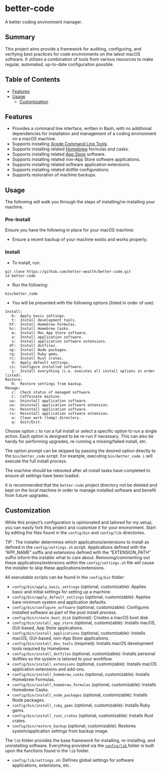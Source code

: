 # better-code
 A better coding environment manager.

## Summary

This project aims provide a framework for auditing, configuring, and verifying best practices for code environments on the latest macOS software. It utilizes a combination of tools from various resources to make regular, automated, up-to-date configuraiton possible.

## Table of Contents

* [Features](https://github.com/better-wealth/better-code#features)
* [Usage](https://github.com/better-wealth/better-code#usage)
  * [Customization](https://github.com/better-wealth/better-code#customization)

## Features

* Provides a command line interface, written in Bash, with no additional dependencies for
  installation and management of a coding environment on a macOS machine.
* Supports installing [Xcode Command Line Tools](https://developer.apple.com/xcode).
* Supports installing related [Homebrew](http://brew.sh) formulas and casks.
* Supports installing related [App Store](http://www.apple.com/macosx/whats-new/app-store.html) software.
* Supports installing related non-App Store software applications.
* Supports installing related software application extensions.
* Supports installing related dotfile configurations.
* Supports restoration of machine backups.

## Usage

The following will walk you through the steps of installing/re-installing your machine.

### Pre-Install

Ensure you have the following in place for your macOS machine:

* Ensure a recent backup of your machine exists and works properly.

### Install

* To install, run:

```shell
git clone https://github.com/better-wealth/better-code.git
cd better-code
```

* Run the following:

```shell
bin/better_code
```

* You will be presented with the following options (listed in order of use):

```
Install:
   b:  Apply basic settings.
   t:  Install development tools.
  hf:  Install Homebrew Formulas.
  hc:  Install Homebrew Casks.
   m:  Install Mac App Store software.
   a:  Install application software.
   x:  Install application software extensions.
  df:  Install dotfiles.
  np:  Install Node packages.
  rg:  Install Ruby gems.
  rc:  Install Rust crates.
   d:  Apply default settings.
  cs:  Configure installed software.
   i:  Install everything (i.e. executes all install options in order listed).
Restore:
   R:  Restore settings from backup.
Manage:
   c:  Check status of managed software.
   C:  Caffeinate machine.
  ua:  Uninstall application software.
  ux:  Uninstall application software extension.
  ra:  Reinstall application software.
  rx:  Reinstall application software extension.
   w:  Clean work (temp) directory.
   q:  Quit/Exit.
```

Choose option `i` to run a full install or select a specific option to run a single action. Each
option is designed to be re-run if necessary. This can also be handy for performing upgrades,
re-running a missing/failed install, etc.

The option prompt can be skipped by passing the desired option directly to the `bin/better_code` script. For
example, executing `bin/better_code i` will execute the full install process.

The machine should be rebooted after all install tasks have completed to ensure all settings have
been loaded.

It is recommended that the `better-code` project directory not be deleted and kept on the local machine in order to manage installed software and benefit from future upgrades.

## Customization

While this project’s configuration is opinionated and tailored for my setup, you can easily fork
this project and customize it for your environment. Start by editing the files found in the `config/bin`
and `config/lib` directories.

*TIP* : The installer determines which applications/extensions to install as defined in the `config/settings.sh` script. Applications defined with the “APP_NAME” suffix and extensions defined with the “EXTENSION_PATH” suffix inform the installer what to care about. Removing/commenting out these applications/extensions within the `config/settings.sh` file will cause the installer to skip these applications/extensions.

All executable scripts can be found in the `config/bin` folder:

* `config/bin/apply_basic_settings` (optional, customizable): Applies basic and initial settings for
  setting up a machine.
* `config/bin/apply_default_settings` (optional, customizable): Applies bare minimum system and application
  defaults.
* `config/bin/configure_software` (optional, customizable): Configures installed software as part of the
  post install process.
* `config/bin/create_boot_disk` (optional): Creates a macOS boot disk.
* `config/bin/install_app_store` (optional, customizable): Installs macOS, GUI-based, App Store
  applications.
* `config/bin/install_applications` (optional, customizable): Installs macOS, GUI-based, non-App Store
  applications.
* `config/bin/install_dev_tools` (required): Installs macOS development tools required by Homebrew.
* `config/bin/install_dotfiles` (optional, customizable): Installs personal dotfiles so the system is
  tailored to your workflow.
* `config/bin/install_extensions` (optional, customizable): Installs macOS application extensions and
  add-ons.
* `config/bin/install_homebrew_casks` (optional, customizable): Installs Homebrew Formulas.
* `config/bin/install_homebrew_formulas` (optional, customizable): Installs Homebrew Casks.
* `config/bin/install_node_packages` (optional, customizable): Installs Node packages.
* `config/bin/install_ruby_gems` (optional, customizable): Installs Ruby gems.
* `config/bin/install_rust_crates` (optional, customizable): Installs Rust crates.
* `config/bin/restore_backup` (optional, customizable): Restores system/application settings from backup
  image.

The `lib` folder provides the base framework for installing, re-installing, and uninstalling
software. Everything provided via the [`config/lib` ](https://www.alchemists.io/projects/mac_os-config)folder is built upon the functions found in the `lib` folder.

* `config/lib/settings.sh`: Defines global settings for software applications, extensions, etc.
